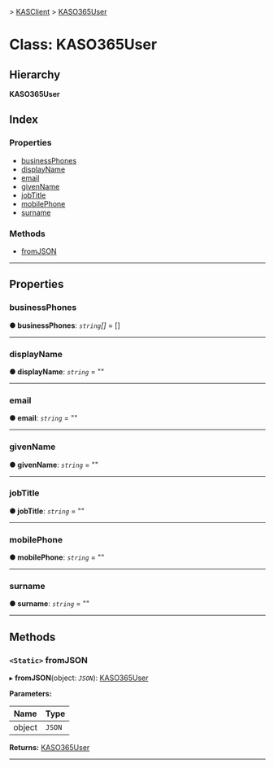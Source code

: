 [](../README.md) > [KASClient](../modules/kasclient.md) > [KASO365User](../classes/kasclient.kaso365user.md)

# Class: KASO365User

## Hierarchy

**KASO365User**

## Index

### Properties

* [businessPhones](kasclient.kaso365user.md#businessphones)
* [displayName](kasclient.kaso365user.md#displayname)
* [email](kasclient.kaso365user.md#email)
* [givenName](kasclient.kaso365user.md#givenname)
* [jobTitle](kasclient.kaso365user.md#jobtitle)
* [mobilePhone](kasclient.kaso365user.md#mobilephone)
* [surname](kasclient.kaso365user.md#surname)


### Methods

* [fromJSON](kasclient.kaso365user.md#fromjson)



---

## Properties

<a id="businessphones"></a>

###  businessPhones

**● businessPhones**: *`string`[]* =  []

___
<a id="displayname"></a>

###  displayName

**● displayName**: *`string`* = ""

___
<a id="email"></a>

###  email

**● email**: *`string`* = ""

___
<a id="givenname"></a>

###  givenName

**● givenName**: *`string`* = ""

___
<a id="jobtitle"></a>

###  jobTitle

**● jobTitle**: *`string`* = ""

___
<a id="mobilephone"></a>

###  mobilePhone

**● mobilePhone**: *`string`* = ""

___
<a id="surname"></a>

###  surname

**● surname**: *`string`* = ""

___

## Methods

<a id="fromjson"></a>

### `<Static>` fromJSON

▸ **fromJSON**(object: *`JSON`*): [KASO365User](kasclient.kaso365user.md)

**Parameters:**

| Name | Type |
| ------ | ------ |
| object | `JSON` |

**Returns:** [KASO365User](kasclient.kaso365user.md)

___

